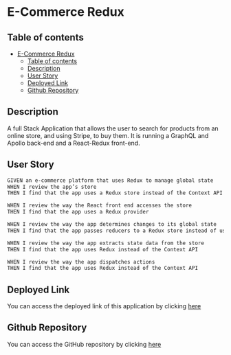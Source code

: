 # E-Commerce Redux

## Table of contents

- [E-Commerce Redux](#e-commerce-redux)
  - [Table of contents](#table-of-contents)
  - [Description](#description)
  - [User Story](#user-story)
  - [Deployed Link](#deployed-link)
  - [Github Repository](#github-repository)

## Description

A full Stack Application that allows the user to search for products from an online store, and using Stripe, to buy them. It is running a GraphQL and Apollo back-end and a React-Redux front-end.

## User Story

```md
GIVEN an e-commerce platform that uses Redux to manage global state
WHEN I review the app’s store
THEN I find that the app uses a Redux store instead of the Context API

WHEN I review the way the React front end accesses the store
THEN I find that the app uses a Redux provider

WHEN I review the way the app determines changes to its global state
THEN I find that the app passes reducers to a Redux store instead of using the Context API

WHEN I review the way the app extracts state data from the store
THEN I find that the app uses Redux instead of the Context API

WHEN I review the way the app dispatches actions
THEN I find that the app uses Redux instead of the Context API
```

## Deployed Link

You can access the deployed link of this application by clicking [here](https://shielded-beyond-00024.herokuapp.com/)

## Github Repository

You can access the GitHub repository by clicking [here](https://github.com/ttudorandrei/redux-store)
